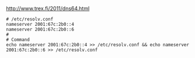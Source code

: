 <http://www.trex.fi/2011/dns64.html>

```
# /etc/resolv.conf
nameserver 2001:67c:2b0::4
nameserver 2001:67c:2b0::6
#
# Command
echo nameserver 2001:67c:2b0::4 >> /etc/resolv.conf && echo nameserver 2001:67c:2b0::6 >> /etc/resolv.conf
```

